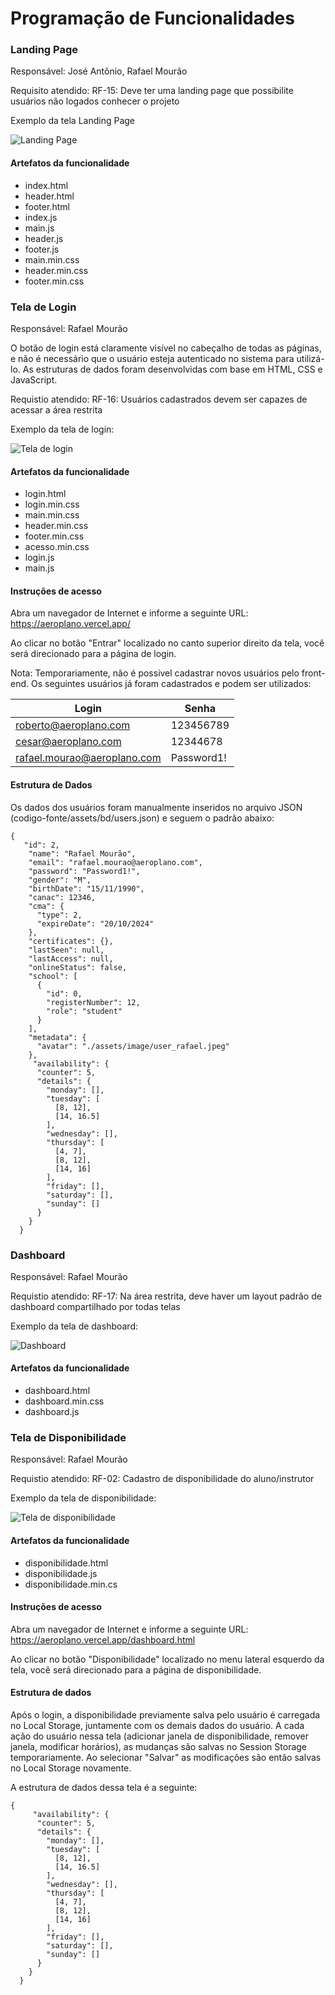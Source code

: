 # Programação de Funcionalidades

### Landing Page

Responsável: José Antônio, Rafael Mourão

Requisito atendido: RF-15: Deve ter uma landing page que possibilite usuários não logados conhecer o projeto

Exemplo da tela Landing Page

![Landing Page](./img/Landing_page.png)

#### Artefatos da funcionalidade

- index.html
- header.html
- footer.html
- index.js
- main.js
- header.js
- footer.js
- main.min.css
- header.min.css
- footer.min.css

### Tela de Login

Responsável: Rafael Mourão

O botão de login está claramente visível no cabeçalho de todas as páginas, e não é necessário que o usuário esteja autenticado no sistema para utilizá-lo. As estruturas de dados foram desenvolvidas com base em HTML, CSS e JavaScript.

Requistio atendido: RF-16: Usuários cadastrados devem ser capazes de acessar a área restrita

Exemplo da tela de login: 

![Tela de login](./img/Login.png)

#### Artefatos da funcionalidade


- login.html 
- login.min.css
- main.min.css
- header.min.css
- footer.min.css
- acesso.min.css
- login.js
- main.js


#### Instruções de acesso

Abra um navegador de Internet e informe a seguinte URL: https://aeroplano.vercel.app/

Ao clicar no botão "Entrar" localizado no canto superior direito da tela, você será direcionado para a página de login.

Nota: Temporariamente, não é possivel cadastrar novos usuários pelo front-end. Os seguintes usuários já foram cadastrados e podem ser utilizados:

| Login | Senha |
| --- | --- |
| roberto@aeroplano.com | 123456789 |
| cesar@aeroplano.com | 12344678 |
| rafael.mourao@aeroplano.com | Password1! |

#### Estrutura de Dados

Os dados dos usuários foram manualmente inseridos no arquivo JSON (codigo-fonte/assets/bd/users.json) e seguem o padrão abaixo:

```
{
   "id": 2,
    "name": "Rafael Mourão",
    "email": "rafael.mourao@aeroplano.com",
    "password": "Password1!",
    "gender": "M",
    "birthDate": "15/11/1990",
    "canac": 12346,
    "cma": {
      "type": 2,
      "expireDate": "20/10/2024"
    },
    "certificates": {},
    "lastSeen": null,
    "lastAccess": null,
    "onlineStatus": false,
    "school": [
      {
        "id": 0,
        "registerNumber": 12,
        "role": "student"
      }
    ],
    "metadata": {
      "avatar": "./assets/image/user_rafael.jpeg"
    },
     "availability": {
      "counter": 5,
      "details": {
        "monday": [],
        "tuesday": [
          [8, 12],
          [14, 16.5]
        ],
        "wednesday": [],
        "thursday": [
          [4, 7],
          [8, 12],
          [14, 16]
        ],
        "friday": [],
        "saturday": [],
        "sunday": []
      }
    }
  }
```

### Dashboard

Responsável: Rafael Mourão

Requistio atendido: RF-17: Na área restrita, deve haver um layout padrão de dashboard compartilhado por todas telas

Exemplo da tela de dashboard:

![Dashboard](./img/Dashboard.png)

#### Artefatos da funcionalidade

-	dashboard.html 
-	dashboard.min.css
-	dashboard.js

### Tela de Disponibilidade

Responsável: Rafael Mourão

Requistio atendido: RF-02: Cadastro de disponibilidade do aluno/instrutor

Exemplo da tela de disponibilidade: 

![Tela de disponibilidade](./img/disponibilidade.png)


#### Artefatos da funcionalidade

- disponibilidade.html
- disponibilidade.js
- disponibilidade.min.cs

#### Instruções de acesso

Abra um navegador de Internet e informe a seguinte URL: https://aeroplano.vercel.app/dashboard.html

Ao clicar no botão "Disponibilidade" localizado no menu lateral esquerdo da tela, você será direcionado para a página de disponibilidade.

#### Estrutura de dados

Após o login, a disponibilidade previamente salva pelo usuário é carregada no Local Storage, juntamente com os demais dados do usuário.
A cada ação do usuário nessa tela (adicionar janela de disponibilidade, remover janela, modificar horários), as mudanças são salvas no Session Storage temporariamente. Ao selecionar "Salvar" as modificações são então salvas no Local Storage novamente.

A estrutura de dados dessa tela é a seguinte:

```
{ 
     "availability": {
      "counter": 5,
      "details": {
        "monday": [],
        "tuesday": [
          [8, 12],
          [14, 16.5]
        ],
        "wednesday": [],
        "thursday": [
          [4, 7],
          [8, 12],
          [14, 16]
        ],
        "friday": [],
        "saturday": [],
        "sunday": []
      }
    }
  }
```
